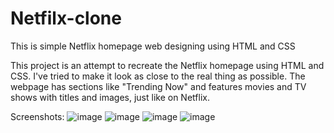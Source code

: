# Netfilx-clone
 This is simple Netflix homepage web designing using HTML and CSS


This project is an attempt to recreate the Netflix homepage using HTML and CSS. I've tried to make it look as close to the real thing as possible. The webpage has sections like "Trending Now" and features movies and TV shows with titles and images, just like on Netflix.

Screenshots:
![image](https://github.com/Shravni1/Netfilx-clone/assets/110089214/f16aebd1-fdec-4d0c-852a-8f34ffe31a16)
![image](https://github.com/Shravni1/Netfilx-clone/assets/110089214/c3ccb18d-19d0-47e1-977d-9c64311bdde5)
![image](https://github.com/Shravni1/Netfilx-clone/assets/110089214/1bd69b65-c155-4c09-8d13-9413e50c75be)
![image](https://github.com/Shravni1/Netfilx-clone/assets/110089214/830df40a-376d-48fe-bccc-b4ca821fe317)



